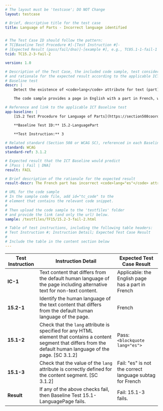 ```yaml
---
# The layout must be 'testcase'; DO NOT Change
layout: testcase

# Brief, descriptive title for the test case
title: Language of Parts - Incorrect language identified


# The Test Case ID should follow the pattern: 
# TC[Baseline Test Procedure #]-[Test Instruction #]-
# [Expected Result (pass/fail/dna)]-[example #], e.g., TC05.1-1-fail-1
tcid: TC15.2-3-fail-2

version: 1.0

# Description of the Test Case, the included code sample, test considerations,
# and rationale for the expected result according to the applicable ICT
# Baseline test
descr: | 
    Detect the existence of <code>lang</code> attribute for text (part) that differs from the default human language of the page. Determine if the value of the <code>lang</code> attribute is correct for the language of the part. The value must also be identified in the Internet Assigned Numbers Authority's IANA Language subtag registry.

    The code sample provides a page in English with a part in French, with the language pf the part incorrectly identified as Spanish. A successful test should identify a FAIL for Baseline 15.2-LanguagePart.

# Reference and link to the applicable ICT Baseline test
app-baseline: | 
    [15.2 Test Procedure for Language of Parts](https://section508coordinators.github.io/ICTTestingBaseline/15Language.html#152-test-procedure-for-language-of-parts)

    **Baseline Test ID:** 15.2-LanguagePart
    
    **Test Instruction:** 3

# Related standard (Section 508 or WCAG SC), referenced in each Baseline procedure/step
standard: WCAG
standard-ref: 3.1.2

# Expected result that the ICT Baseline would predict
# [Pass | Fail | DNA]
result: FAIL

# Brief description of the rationale for the expected result
result-descr: The French part has incorrect <code>lang="es"</code> attribute.

# URL for the code sample
# In the sample code file, add id="tc_code" to the 
# element that contains the relevant code snippet.
#
# Then upload the code sample to the 'testfiles' folder 
# and provide the link (and only the url) below.
sample: /testfiles/TF15/15.2-3-fail-2.html

# Table of test instructions, including the following table headers: 
# Test Instruction #; Instruction Detail; Expected Test Case Result
#
# Include the table in the content section below
---
```

| Test Instruction | Instruction Detail | Expected Test Case Result |
|------------------|--------------------|---------------------------|
| **IC-1** | Text content that differs from the default human language of the page including alternative text for non-text content.| Applicable: the English page has a part in French |
| **15.2-1** | Identify the human language of the text content that differs from the default human language of the page. | French | 
| **15.1-2** | Check that the `lang` attribute is specified for any HTML element that contains a content segment that differs from the default human language of the page. [SC 3.1.2] | Pass: `<blockquote lang="es">` |
| **15.1-3** | Check that the value of the `lang` attribute is correctly defined for the content segment. [SC 3.1.2] | Fail: "es" is not the correct language subtag for French |
| **Result** | If any of the above checks fail, then Baseline Test 15.1-LanguagePage fails. | Fail: 15.1-3 fails. |